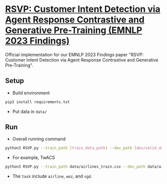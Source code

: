 # [RSVP: Customer Intent Detection via Agent Response Contrastive and Generative Pre-Training (EMNLP 2023 Findings)](https://aclanthology.org/2023.findings-emnlp.698/)
Official implementation for our EMNLP 2023 Findings paper "RSVP: Customer Intent Detection via Agent Response Contrastive and Generative Pre-Training".

## Setup
- Build environment
```bash
pip3 install requirements.txt
```

- Put data in `data/`

## Run
- Overall running command
```bash
python3 RSVP.py --train_path [train_data_path] --dev_path [dev/valid_data_path] --test_path [test_data_path] --label_map_path [label_map_path] --task [task_name] 
```
- For example, TwACS
```bash
python3 RSVP.py --train_path data/airlines_train.csv --dev_path data/airlines_valid.csv --test_path data/airlines_test.csv --label_map_path data/airline_label_map.pkl --task airline
```
- The `task` include `airline`, `woz`, and `sgd`. 
